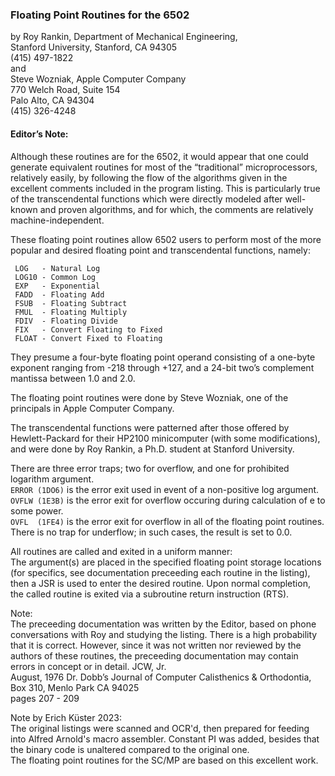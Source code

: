 ### Floating Point Routines for the 6502

by Roy Rankin, Department of Mechanical Engineering,</br>
Stanford University, Stanford, CA 94305</br>
(415) 497-1822</br>
and</br>
Steve Wozniak, Apple Computer Company</br>
770 Welch Road, Suite 154</br>
Palo Alto, CA 94304</br>
(415) 326-4248</br>

#### Editor’s Note:

Although these routines are for the 6502, it would appear that one could generate equivalent routines for most of the “traditional” microprocessors, relatively easily, by following the flow of the algorithms given in the excellent comments included in the program listing. This is particularly true of the transcendental functions which were directly modeled after well-known and proven algorithms, and for which, the comments are relatively machine-independent.

These floating point routines allow 6502 users to perform most of the more popular and desired floating point and transcendental functions, namely:
```
 LOG   - Natural Log
 LOG10 - Common Log
 EXP   - Exponential
 FADD  - Floating Add
 FSUB  - Floating Subtract
 FMUL  - Floating Multiply
 FDIV  - Floating Divide
 FIX   - Convert Floating to Fixed
 FLOAT - Convert Fixed to Floating
```
They presume a four-byte floating point operand consisting of a one-byte exponent ranging from -218 through +127, and a 24-bit two’s complement mantissa between 1.0 and 2.0.

The floating point routines were done by Steve Wozniak, one of the principals in Apple Computer Company.

The transcendental functions were patterned after those offered by Hewlett-Packard for their HP2100 minicomputer (with some modifications), and were done by Roy Rankin, a Ph.D. student at Stanford University.

There are three error traps; two for overflow, and one for prohibited logarithm argument.</br>
`ERROR (1DO6)` is the error exit used in event of a non-positive log argument.</br>
`OVFLW (1E3B)` is the error exit for overflow occuring during calculation of e to some power.</br>
`OVFL  (1FE4)` is the error exit for overflow in all of the floating point routines.</br>
There is no trap for underflow; in such cases, the result is set to 0.0.

All routines are called and exited in a uniform manner:</br>
The argument(s) are placed in the specified floating point storage locations (for specifics, see documentation preceeding each routine in the listing), then a JSR is used to enter the desired routine. Upon normal completion, the called routine is exited via a subroutine return instruction (RTS).

Note:</br>
The preceeding documentation was written by the Editor, based on phone conversations with Roy and studying the listing. There is a high probability that it is correct. However, since it was not written nor reviewed by the authors of these routines, the preceeding documentation may contain errors in concept or in detail.
JCW, Jr.</br>
August, 1976 Dr. Dobb’s Journal of Computer Calisthenics & Orthodontia, Box 310, Menlo Park CA 94025</br>
pages 207 - 209</br>

Note by Erich Küster 2023:</br>
The original listings were scanned and OCR'd, then prepared for feeding into Alfred Arnold's macro assembler. Constant PI was added, besides that the binary code is unaltered compared to the original one.</br>
The floating point routines for the SC/MP are based on this excellent work.
